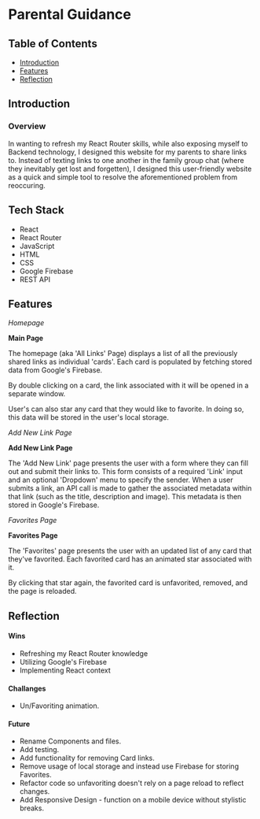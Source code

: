 # Parental Guidance

## Table of Contents
* [Introduction](#introduction)
* [Features](#features)
* [Reflection](#reflection)

## Introduction

### Overview

In wanting to refresh my React Router skills, while also exposing myself to Backend technology, I designed this website for my parents to share links to. Instead of texting links to one another in the family group chat (where they inevitably get lost and forgetten), I designed this user-friendly website as a quick and simple tool to resolve the aforementioned problem from reoccuring.

## Tech Stack 
* React
* React Router
* JavaScript
* HTML
* CSS
* Google Firebase  
* REST API

## Features

*Homepage*

**Main Page**

The homepage (aka 'All Links' Page) displays a list of all the previously shared links as individual 'cards'. Each card is populated by fetching stored data from Google's Firebase.

By double clicking on a card, the link associated with it will be opened in a separate window.

User's can also star any card that they would like to favorite. In doing so, this data will be stored in the user's local storage.


*Add New Link Page*

**Add New Link Page** 

The 'Add New Link' page presents the user with a form where they can fill out and submit their links to. This form consists of a required 'Link' input and an optional 'Dropdown' menu to specify the sender. When a user submits a link, an API call is made to gather the associated metadata within that link (such as the title, description and image). This metadata is then stored in Google's Firebase.

*Favorites Page*

**Favorites Page** 

The 'Favorites' page presents the user with an updated list of any card that they've favorited. Each favorited card has an animated star associated with it. 

By clicking that star again, the favorited card is unfavorited, removed, and the page is reloaded. 


## Reflection

#### Wins

* Refreshing my React Router knowledge
* Utilizing Google's Firebase
* Implementing React context

#### Challanges

* Un/Favoriting animation.

#### Future

* Rename Components and files.
* Add testing.
* Add functionality for removing Card links.
* Remove usage of local storage and instead use Firebase for storing Favorites.
* Refactor code so unfavoriting doesn't rely on a page reload to reflect changes.
* Add Responsive Design - function on a mobile device without stylistic breaks.